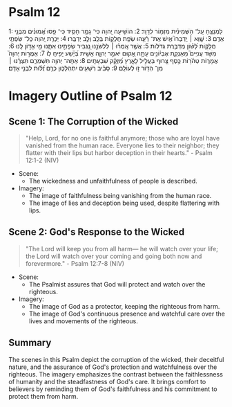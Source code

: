 # Psalm 12
1: לַמְנַצֵּ֥חַ עַֽל־ הַשְּׁמִינִ֗ית מִזְמ֥וֹר לְדָוִֽד׃
2: הוֹשִׁ֣יעָה יְ֭הוָה כִּי־ גָמַ֣ר חָסִ֑יד כִּי־ פַ֥סּוּ אֱ֝מוּנִ֗ים מִבְּנֵ֥י אָדָֽם׃
3: שָׁ֤וְא ׀ יְֽדַבְּרוּ֮ אִ֤ישׁ אֶת־ רֵ֫עֵ֥הוּ שְׂפַ֥ת חֲלָק֑וֹת בְּלֵ֖ב וָלֵ֣ב יְדַבֵּֽרוּ׃
4: יַכְרֵ֣ת יְ֭הוָה כָּל־ שִׂפְתֵ֣י חֲלָק֑וֹת לָ֝שׁ֗וֹן מְדַבֶּ֥רֶת גְּדֹלֽוֹת׃
5: אֲשֶׁ֤ר אָֽמְר֨וּ ׀ לִלְשֹׁנֵ֣נוּ נַ֭גְבִּיר שְׂפָתֵ֣ינוּ אִתָּ֑נוּ מִ֖י אָד֣וֹן לָֽנוּ׃
6: מִשֹּׁ֥ד עֲנִיִּים֮ מֵאַנְקַ֪ת אֶבְי֫וֹנִ֥ים עַתָּ֣ה אָ֭קוּם יֹאמַ֣ר יְהוָ֑ה אָשִׁ֥ית בְּ֝יֵ֗שַׁע יָפִ֥יחַֽ לֽוֹ׃
7: אִֽמֲר֣וֹת יְהוָה֮ אֲמָר֪וֹת טְהֹ֫ר֥וֹת כֶּ֣סֶף צָ֭רוּף בַּעֲלִ֣יל לָאָ֑רֶץ מְ֝זֻקָּ֗ק שִׁבְעָתָֽיִם׃
8: אַתָּֽה־ יְהוָ֥ה תִּשְׁמְרֵ֑ם תִּצְּרֶ֓נּוּ ׀ מִן־ הַדּ֖וֹר ז֣וּ לְעוֹלָֽם׃
9: סָבִ֗יב רְשָׁעִ֥ים יִתְהַלָּכ֑וּן כְּרֻ֥ם זֻ֝לּ֗וּת לִבְנֵ֥י אָדָֽם׃

# Imagery Outline of Psalm 12

## Scene 1: The Corruption of the Wicked

> "Help, Lord, for no one is faithful anymore; those who are loyal have vanished from the human race. Everyone lies to their neighbor; they flatter with their lips but harbor deception in their hearts." - Psalm 12:1-2 (NIV)

- Scene:
  - The wickedness and unfaithfulness of people is described.
- Imagery:
  - The image of faithfulness being vanishing from the human race.
  - The image of lies and deception being used, despite flattering with lips.

## Scene 2: God's Response to the Wicked

> "The Lord will keep you from all harm— he will watch over your life; the Lord will watch over your coming and going both now and forevermore." - Psalm 12:7-8 (NIV)

- Scene:
  - The Psalmist assures that God will protect and watch over the righteous.
- Imagery:
  - The image of God as a protector, keeping the righteous from harm.
  - The image of God's continuous presence and watchful care over the lives and movements of the righteous.

## Summary

The scenes in this Psalm depict the corruption of the wicked, their deceitful nature, and the assurance of God's protection and watchfulness over the righteous. The imagery emphasizes the contrast between the faithlessness of humanity and the steadfastness of God's care. It brings comfort to believers by reminding them of God's faithfulness and his commitment to protect them from harm.